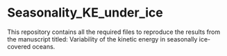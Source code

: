 # Seasonality_KE_under_ice
This repository contains all the required files to reproduce the results from the manuscript titled: Variability of the kinetic energy in seasonally ice-covered oceans.
